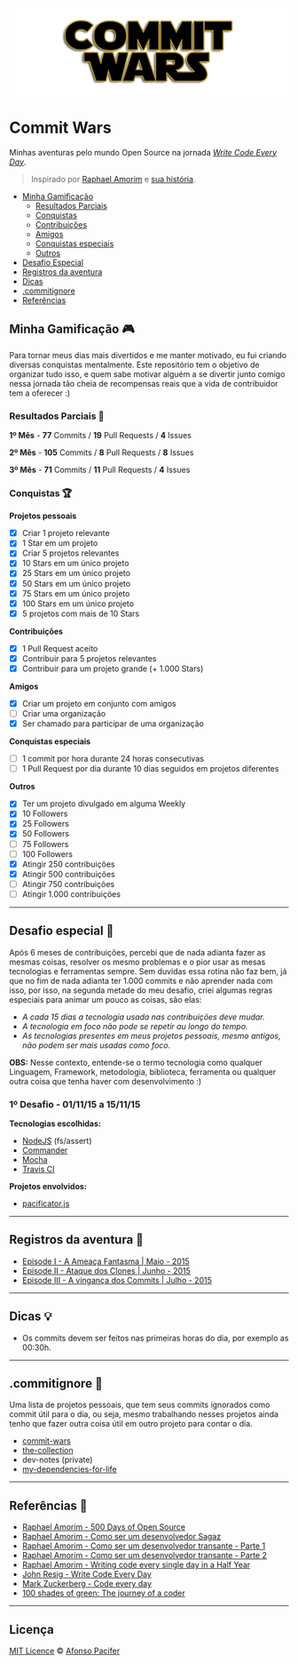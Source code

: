 ![commit wars](cover.png)
# Commit Wars
Minhas aventuras pelo mundo Open Source na jornada *[Write Code Every Day](http://writecodeeveryday.io/)*.

> Inspirado por [Raphael Amorim](https://github.com/raphamorim) e [sua história](https://github.com/raphamorim/500-dias-de-open-source).

- [Minha Gamificação](#minha-gamificação)
  - [Resultados Parciais](#resultados-parciais)
  - [Conquistas](#conquistas)
  - [Contribuições](#contribuições)
  - [Amigos](#amigos)
  - [Conquistas especiais](#conquistas-especiais)
  - [Outros](#outros)
- [Desafio Especial](#desafio-especial)
- [Registros da aventura](#registros-da-aventura)
- [Dicas](#dicas)
- [.commitignore](#.commitignore)
- [Referências](#referências)

## Minha Gamificação :video_game:

Para tornar meus dias mais divertidos e me manter motivado, eu fui criando diversas conquistas mentalmente. Este repositório tem o objetivo de organizar tudo isso, e quem sabe motivar alguém a se divertir junto comigo nessa jornada tão cheia de recompensas reais que a vida de contribuidor tem a oferecer :)

### Resultados Parciais :checkered_flag:
**1º Mês** - **77** Commits / **19** Pull Requests / **4** Issues

**2º Mês** - **105** Commits / **8** Pull Requests / **8** Issues

**3º Mês** - **71** Commits / **11** Pull Requests / **4** Issues

### Conquistas :trophy:
**Projetos pessoais**
- [x] Criar 1 projeto relevante
- [x] 1 Star em um projeto
- [x] Criar 5 projetos relevantes
- [x] 10 Stars em um único projeto
- [x] 25 Stars em um único projeto
- [x] 50 Stars em um único projeto
- [x] 75 Stars em um único projeto
- [x] 100 Stars em um único projeto
- [x] 5 projetos com mais de 10 Stars

**Contribuições**
- [x] 1 Pull Request aceito
- [x] Contribuir para 5 projetos relevantes
- [x] Contribuir para um projeto grande (+ 1.000 Stars)

**Amigos**
- [x] Criar um projeto em conjunto com amigos
- [ ] Criar uma organização
- [x] Ser chamado para participar de uma organização

**Conquistas especiais**
- [ ] 1 commit por hora durante 24 horas consecutivas
- [ ] 1 Pull Request por dia durante 10 dias seguidos em projetos diferentes

**Outros**
- [x] Ter um projeto divulgado em alguma Weekly
- [x] 10 Followers
- [x] 25 Followers
- [x] 50 Followers
- [ ] 75 Followers
- [ ] 100 Followers
- [x] Atingir 250 contribuições
- [x] Atingir 500 contribuições
- [ ] Atingir 750 contribuições
- [ ] Atingir 1.000 contribuições

<hr>

## Desafio especial :calendar:

Após 6 meses de contribuições, percebi que de nada adianta fazer as mesmas coisas, resolver os mesmo problemas e o pior usar as mesas tecnologias e ferramentas sempre. Sem duvidas essa rotina não faz bem, já que no fim de nada adianta ter 1.000 commits e não aprender nada com isso, por isso, na segunda metade do meu desafio, criei algumas regras especiais para animar um pouco as coisas, são elas:

- *A cada 15 dias a tecnologia usada nas contribuições deve mudar.*
- *A tecnologia em foco não pode se repetir au longo do tempo.*
- *As tecnologias presentes em meus projetos pessoais, mesmo antigos, não podem ser mais usadas como foco.*

**OBS:** Nesse contexto, entende-se o termo tecnologia como qualquer Linguagem, Framework, metodologia, biblioteca, ferramenta ou qualquer outra coisa que tenha haver com desenvolvimento :)

### 1º Desafio - 01/11/15 a 15/11/15

**Tecnologias escolhidas:**
- [NodeJS](https://nodejs.org/en/) (fs/assert)
- [Commander](https://github.com/tj/commander.js)
- [Mocha](http://mochajs.org/)
- [Travis CI](https://travis-ci.org/)

**Projetos envolvidos:**
- [pacificator.js](https://github.com/afonsopacifer/pacificator)

<hr>

## Registros da aventura :memo:
- [Episode I - A Ameaça Fantasma | Maio - 2015](https://medium.com/@afonsopacifer/commit-wars-5c51ddd837cd)
- [Episode II - Ataque dos Clones | Junho - 2015](https://medium.com/@afonsopacifer/commit-wars-a6cd5372b46)
- [Episode III - A vingança dos Commits | Julho - 2015](https://medium.com/@afonsopacifer/commit-wars-880d05f61831)

<hr>

## Dicas :bulb:
- Os commits devem ser feitos nas primeiras horas do dia, por exemplo as 00:30h.

<hr>

## .commitignore :no_entry_sign:
Uma lista de projetos pessoais, que tem seus commits ignorados como commit útil para o dia, ou seja, mesmo trabalhando nesses projetos ainda tenho que fazer outra coisa útil em outro projeto para contar o dia.

- [commit-wars](https://github.com/afonsopacifer/commit-wars)
- [the-collection](https://github.com/afonsopacifer/the-collection)
- dev-notes (private)
- [my-dependencies-for-life](https://github.com/afonsopacifer/my-dependencies-for-life)

<hr>

## Referências :page_facing_up:
- [Raphael Amorim - 500 Days of Open Source](https://speakerdeck.com/raphamorim/500-days-of-open-source)
- [Raphael Amorim - Como ser um desenvolvedor Sagaz](https://speakerdeck.com/raphamorim/como-ser-um-desenvolvedor-sagaz)
- [Raphael Amorim - Como ser um desenvolvedor transante - Parte 1](https://medium.com/@raphamorim/como-ser-um-desenvolvedor-transante-parte-i-e010c125847f)
- [Raphael Amorim - Como ser um desenvolvedor transante - Parte 2](https://medium.com/@raphamorim/como-ser-um-desenvolvedor-descolado-6d085bcb36e1)
- [Raphael Amorim - Writing code every single day in a Half Year](https://medium.com/@raphamorim/what-ive-learned-writting-code-every-single-day-in-a-half-year-a6c504e7300f)
- [John Resig - Write Code Every Day](http://ejohn.org/blog/write-code-every-day/)
- [Mark Zuckerberg - Code every day](http://www.zdnet.com/article/mark-zuckerbergs-personal-challenge-for-2012-code-every-day/)
- [100 shades of green: The journey of a coder](https://wafflespeanut.github.io/blog/2015/09/07/100-shades-of-green-the-journey-of-a-coder-dot-dot-dot/)

<hr>

## Licença
[MIT Licence](licence.md) © [Afonso Pacifer](http://afonsopacifer.com/)
